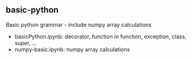 ## basic-python
Basic python grammar - include numpy array calculations

* basicPython.ipynb: decorator, function in function, exception, class, super, ... 
* numpy-basic.ipynb: numpy array calculations
